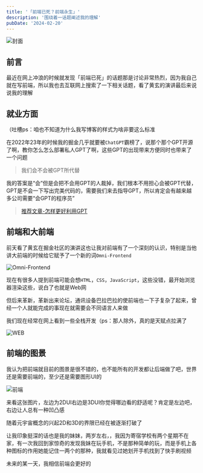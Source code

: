 ```yaml
---
title: '「前端已死？前端永生」'
description: '围绕着一话题阐述我的理解'
pubDate: '2024-02-20'
---
```


![封面](https://www.linexic.top/img/qianduan.png)

## 前言

最近在网上冲浪的时候就发现「前端已死」的话题那是讨论非常热烈，因为我自己就在写前端，所以我也去互联网上搜索了一下相关话题，看了黄玄的演讲最后来说说我的理解

## 就业方面

（吐槽ps：咱也不知道为什么我写博客的样式为啥非要这么标准

在2022年23年的时候我的掘金几乎就要被`ChatGPT`霸榜了，说那个那个GPT开源了啊，教你怎么怎么部署私人GPT了啊，这些GPT的出现带来方便同时也带来了一个问题

> 我们会不会被GPT所代替

我的答案是“会”但是会把不会用GPT的人裁掉，我们根本不用担心会被GPT代替，GPT是不会一下写出完美代码的，需要我们来去指导GPT，所以肯定会有越来越多公司需要“会GPT的程序员”

> [推荐文章-怎样更好利用GPT](https://www.zhihu.com/question/605988504?utm_id=0)

## 前端和大前端

前天看了黄玄在掘金社区的演讲这也让我对前端有了一个深刻的认识，特别是当他讲大前端的时候给它赋予了一个新的词`Omni-Frontend`

![Omni-Frontend](https://s11.ax1x.com/2024/02/20/pFY0854.png)

现在有很多人提到前端可能会想`HTML`，`CSS`，`JavaScript`，这些没错，最开始浏览器渲染这些，说白了也就是Web网

但后来革新，革新出来论坛，通讯设备巴拉巴拉的使前端也一下子复杂了起来，曾经一个人就能完成的事现在就需要会不同语言人来做

我们现在经常在网上看到一些全栈开发（ps：那人除外，真的是天赋点拉满了

![WEB](https://pic1.zhimg.com/80/v2-a6eabbcbc5fef709daaf0c56011b1134_1440w.jpg)

## 前端的图景

我认为把前端就目前的图景是很不错的，也不能所有的开发都让后端做了吧，世界还是需要前端的，至少还是需要图形UI的

![前端](https://s11.ax1x.com/2024/02/20/pFY0t2R.png)

来看这张图片，左边为2DUI右边是3DUI你觉得哪边看的舒适呢？肯定是左边吧，右边让人总有一种凹凸感

随着元宇宙概念的兴起2D和3D的界限已经在被逐渐打破了

让我印象挺深的话也是我的妹妹，两岁左右，，我因为寄宿学校有两个星期不在家，有一次我回到家惊奇的发现我妹在玩手机，不是那种简单的玩，而是手机上各种图标的作用她能记住一两个的那种，我就看见过她划开手机找到了快手刷视频

未来的某一天，我相信前端会更好的
